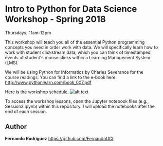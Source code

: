 
# Intro to Python for Data Science Workshop - Spring 2018

Thursdays, 11am-12pm

This workshop will teach you all of the essential Python programming concepts you need in order work with data. We will specifically learn how to work with student clickstream data, which you can think of timestamped events of student's mouse clicks within a Learning Management System (LMS).

We will be using Python for Informatics by Charles Severance for the course readings. 
You can find a link to the e-book here: http://www.pythonlearn.com/book_007.pdf

Here is the workshop schedule.
![alt text](https://github.com/FernandoUCI/Python-for-Data-Science-Workshop/blob/master/images/schedule.png)

To access the workshop lessons, open the Jupyter notebook files (e.g., Session2.ipynb) within this repository. I will upload the notebooks after the end of each session. 


## Author

**Fernando Rodriguez** https://github.com/FernandoUCI


